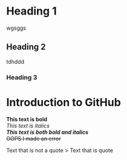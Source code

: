 # Heading 1
wgsggs

## Heading 2
tdhddd

### Heading 3

# Introduction to GitHub
 **This text is bold**\
 *This text is italics*\
 ***This text is both bold and italics***\
 ~~OOPS I made an error~~

 Text that is not a quote
 &gt; Text that is quote
